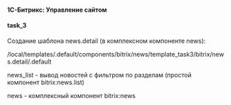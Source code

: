 #### 1С-Битрикс: Управление сайтом
#### task_3

Создание шаблона news.detail (в комплексном компоненте news):

/local/templates/.default/components/bitrix/news/template_task3/bitrix/news.detail/.default


news_list - вывод новостей с фильтром по разделам (простой компонент bitrix:news.list)

news - комплексный компонент bitrix:news